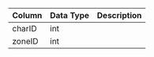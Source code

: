 | Column | Data Type | Description |
| ------ | --------- | ----------- |
| charID | int       |             |
| zoneID | int       |             |